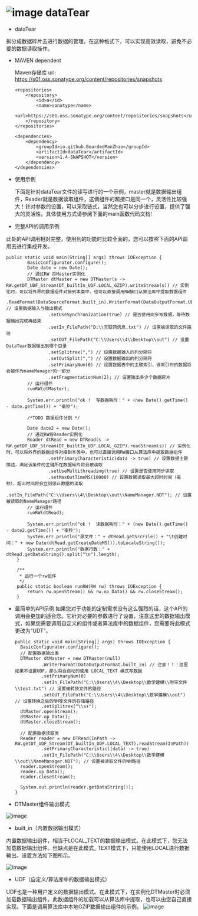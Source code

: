# ![image](https://user-images.githubusercontent.com/113756063/191922682-384a6cd0-684d-4ca0-b442-9352834b036f.png) dataTear

 - dataTear

 拆分成数据碎片去进行数据的管理，在这种格式下，可以实现高效读取，避免不必要的数据读取操作。
  
  - MAVEN dependent
  
    Maven存储库 url:  https://s01.oss.sonatype.org/content/repositories/snapshots
    
        <repositories>
            <repository>
                <id>a</id>
                <name>sonatype</name>
                <url>https://s01.oss.sonatype.org/content/repositories/snapshots</url>
            </repository>
        </repositories>
    
        <dependencies>
            <dependency>
                <groupId>io.github.BeardedManZhao</groupId>
                <artifactId>dataTear</artifactId>
                <version>1.4-SNAPSHOT</version>
            </dependency>
        </dependencies>
  
 - 使用示例
 
   下面是针对dataTear文件的读写进行的一个示例，master就是数据输出组件，Reader就是数据读取组件，这俩组件的超接口是同一个，灵活性比较强大！针对参数的设置，可以采取链式，当然您也可以分步进行设置，提供了强大的灵活性。具体使用方式请参阅下面的main函数代码文档!

  - 完整API的调用示例
 
   此处的API调用相对完整，使用到的功能时比较全面的，您可以按照下面的API调用去进行集成开发。
 
    public static void main(String[] args) throws IOException {
            BasicConfigurator.configure();
            Date date = new Date();
            // 通过RW 将Master实例化
            DTMaster dtMaster = new DTMaster(s -> RW.getDT_UDF_Stream(DT_builtIn_UDF.LOCAL_GZIP).writeStream(s)) // 实例化时，可以将外界的数据组件对接到本类中，也可以直接调用RW接口从算法库中提取数据组件
                    .ReadFormat(DataSourceFormat.built_in).WriterFormat(DataOutputFormat.UDT) // 设置数据输入与输出模式
                    .setUseSynchronization(true) // 是否使用同步写数据，等待数据输出完成再结束
                    .setIn_FilePath("D:\\互联网信息.txt") // 设置被读取的文件路径
                    .setOUT_FilePath("C:\\Users\\4\\Desktop\\out") // 设置DataTear数据输出到哪个目录
                    .setSplitrex(",") // 设置数据输入的列分隔符
                    .setOutSplit(",") // 设置数据输出的列分隔符
                    .setPrimaryNum(0) // 设置数据表中的主键索引，该索引列的数据将会被作为nameManager的一部分
                    .setFragmentationNum(2); // 设置输出多少个数据碎片
            // 运行组件
            runRW(dtMaster);
    
            System.err.println("ok !  写数据耗时：" + (new Date().getTime() - date.getTime()) + "毫秒");
    
            /*TODO 数据组件分割 */
    
            Date date2 = new Date();
            // 通过RW将Reader实例化
            Reader dtRead = new DTRead(s -> RW.getDT_UDF_Stream(DT_builtIn_UDF.LOCAL_GZIP).readStream(s)) // 实例化时，可以将外界的数据组件对接到本类中，也可以直接调用RW接口从算法库中提取数据组件
                    .setPrimaryCharacteristic(data -> true) // 设置数据主键描述，满足该条件的主键所在数据碎片将会被读取
                    .setUseMultithreading(true) // 设置是否使用同步读取
                    .setMaxOutTimeMS(10000) // 设置数据读取最大超时时间（毫秒），超出时间将会立刻停止数据的读取
                    .setIn_FilePath("C:\\Users\\4\\Desktop\\out\\NameManager.NDT"); // 设置被读取的NameManager路径
            // 运行组件
            runRW(dtRead);
    
            System.err.println("ok !  读数据耗时：" + (new Date().getTime() - date2.getTime()) + "毫秒");
            System.err.println("源文件：" + dtRead.getSrcFile() + "\t创建时间：" + new Date(dtRead.getCreateDateMS()).toLocaleString());
            System.err.println("数据行数：" + dtRead.getDataString().split("\n").length);
        }
    
        /**
         * 运行一个rw组件
         */
        public static boolean runRW(RW rw) throws IOException {
            return rw.openStream() && rw.op_Data() && rw.closeStream();
        }
    
- 最简单的API示例
   如果您对于功能的定制需求没有这么强烈的话，这个API的调用会更加的适合您。它针对必要的参数进行了设置，注意这里的数据输出模式，如果您需要调用自定义的组件或者算法库中的数据组件，您需要将此模式更改为“UDT”。
     
      public static void main(String[] args) throws IOException {
        BasicConfigurator.configure();
        // 配置数据输出类
        DTMaster dtMaster = new DTMaster(null)
                .WriterFormat(DataOutputFormat.built_in) // 注意！！！这里如果不设置UDF，那么将会自动的使用 LOCAL_TEXT 模式写数据
                .setPrimaryNum(0)
                .setIn_FilePath("C:\\Users\\4\\Desktop\\数学建模\\附带文件\\test.txt") // 设置被转换文件的路径
                .setOUT_FilePath("C:\\Users\\4\\Desktop\\数学建模\\out") // 设置转换之后的NM等文件的存储路径
                .setSplitrex("\\s+");
        dtMaster.openStream();
        dtMaster.op_Data();
        dtMaster.closeStream();

        // 配置数据读取类
        Reader reader = new DTRead(InPath -> RW.getDT_UDF_Stream(DT_builtIn_UDF.LOCAL_TEXT).readStream(InPath))
                .setPrimaryCharacteristic((data) -> true)
                .setIn_FilePath("C:\\Users\\4\\Desktop\\数学建模\\out\\NameManager.NDT"); // 设置被读取文件的NM路径
        reader.openStream();
        reader.op_Data();
        reader.closeStream();

        System.out.println(reader.getDataString());
      }
    
 - DTMaster组件输出模式
 
 ![image](https://user-images.githubusercontent.com/113756063/191901173-5b01ca42-b2ec-461a-99dc-106a6b711eb7.png)
 - built_in（内置数据输出模式）
  
  内置数据输出组件，相当于LOCAL_TEXT的数据输出模式。在此模式下，您无法加载数据输出组件。但缺点是在此模式_ TEXT模式下，只能使用LOCAL进行数据输出。设置方法如下图所示。
 
![image](https://user-images.githubusercontent.com/113756063/191903087-8d3e70d3-f25e-4a6a-a55d-153a2d7a4c1f.png)

 - UDF（自定义/算法库中的数据输出模式）

  UDF也是一种用户定义的数据输出模式。在此模式下，在实例化DTMaster时必须加载数据输出组件。此数据组件的加载可以从算法库中提取，也可以由您自己直接实现。下面是调用算法库中本地GZIP数据输出组件的示例。
![image](https://user-images.githubusercontent.com/113756063/191902999-d3c19d66-332e-4140-91bf-05d0580fd008.png)


